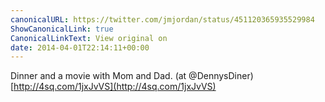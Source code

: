```yaml
---
canonicalURL: https://twitter.com/jmjordan/status/451120365935529984
ShowCanonicalLink: true
CanonicalLinkText: View original on
date: 2014-04-01T22:14:11+00:00
---
```

Dinner and a movie with Mom and Dad. (at @DennysDiner) [http://4sq.com/1jxJvVS](http://4sq.com/1jxJvVS)